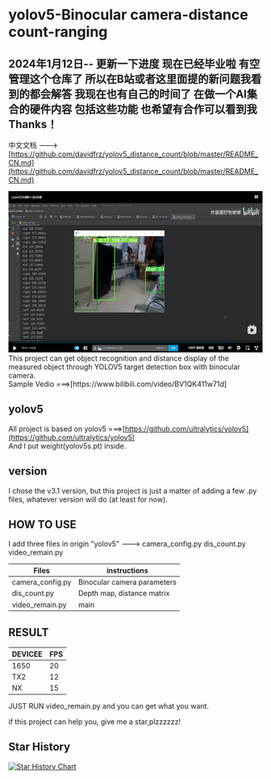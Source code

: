 # yolov5-Binocular camera-distance count-ranging
## 2024年1月12日-- 更新一下进度 现在已经毕业啦 有空管理这个仓库了  所以在B站或者这里面提的新问题我看到的都会解答 我现在也有自己的时间了 在做一个AI集合的硬件内容 包括这些功能 也希望有合作可以看到我 Thanks！
中文文档 --->[https://github.com/davidfrz/yolov5_distance_count/blob/master/README_CN.md](https://github.com/davidfrz/yolov5_distance_count/blob/master/README_CN.md)<br>
<div align="left"> <img src="./pic/1.png" height="320"> </div>
This project can get object recognition and distance display of the measured object through YOLOV5 target detection box with binocular camera.<br>
Sample Vedio ===>[https://www.bilibili.com/video/BV1QK411w71d]<br>

## yolov5
All project is based on yolov5 ===>[https://github.com/ultralytics/yolov5](https://github.com/ultralytics/yolov5)<br>
And I put weight(yolov5s.pt)  inside.

## version
I chose the v3.1 version, but this project is just a matter of adding a few .py files, whatever version will do (at least for now).

## HOW TO USE
I add three files in origin "yolov5" --->
camera_config.py
dis_count.py
video_remain.py

|Files|instructions|
|----|----|
|camera_config.py|Binocular camera parameters|
|dis_count.py|Depth map, distance matrix|
|video_remain.py|main|

## RESULT
|DEVICEE|FPS|
|----|----|
|1650|20|
|TX2|12|
|NX|15|

JUST RUN video_remain.py and you can get what you want.

if this project can help you, give me a star,plzzzzzz! 


## Star History

[![Star History Chart](https://api.star-history.com/svg?repos=davidfrz/yolov5_distance_count&type=Date)](https://star-history.com/#davidfrz/yolov5_distance_count&Date)
